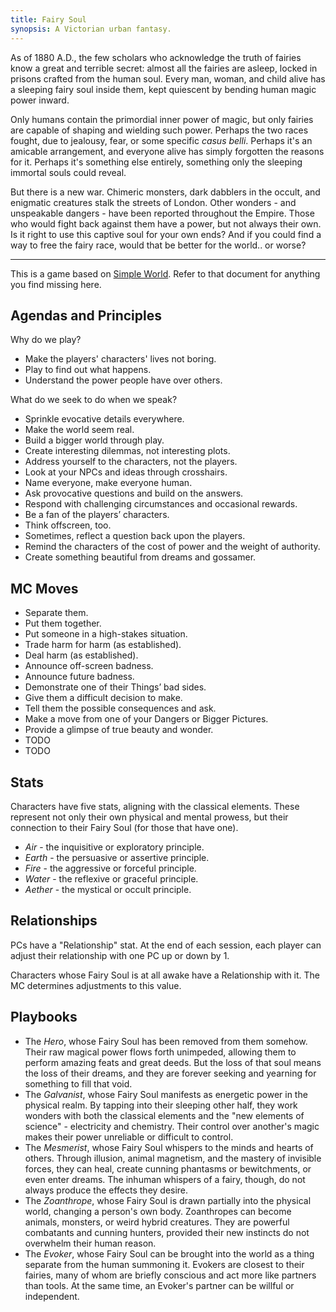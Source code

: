 ```yaml
---
title: Fairy Soul
synopsis: A Victorian urban fantasy.
---
```


As of 1880 A.D., the few scholars who acknowledge the truth of fairies know a great and terrible secret: almost all the fairies are asleep, locked in prisons crafted from the human soul. Every man, woman, and child alive has a sleeping fairy soul inside them, kept quiescent by bending human magic power inward.

Only humans contain the primordial inner power of magic, but only fairies are capable of shaping and wielding such power. Perhaps the two races fought, due to jealousy, fear, or some specific *casus belli*. Perhaps it's an amicable arrangement, and everyone alive has simply forgotten the reasons for it. Perhaps it's something else entirely, something only the sleeping immortal souls could reveal.

But there is a new war. Chimeric monsters, dark dabblers in the occult, and enigmatic creatures stalk the streets of London. Other wonders - and unspeakable dangers - have been reported throughout the Empire. Those who would fight back against them have a power, but not always their own. Is it right to use this captive soul for your own ends? And if you could find a way to free the fairy race, would that be better for the world.. or worse?

----

This is a game based on [Simple World]. Refer to that document for anything you find missing here.

Agendas and Principles
----------------------

Why do we play?

* Make the players' characters' lives not boring.
* Play to find out what happens.
* Understand the power people have over others.

What do we seek to do when we speak?

* Sprinkle evocative details everywhere.
* Make the world seem real.
* Build a bigger world through play.
* Create interesting dilemmas, not interesting plots.
* Address yourself to the characters, not the players.
* Look at your NPCs and ideas through crosshairs.
* Name everyone, make everyone human.
* Ask provocative questions and build on the answers.
* Respond with challenging circumstances and occasional rewards.
* Be a fan of the players’ characters.
* Think offscreen, too.
* Sometimes, reflect a question back upon the players.
* Remind the characters of the cost of power and the weight of authority.
* Create something beautiful from dreams and gossamer.

MC Moves
--------

* Separate them.
* Put them together.
* Put someone in a high-stakes situation.
* Trade harm for harm (as established).
* Deal harm (as established).
* Announce off-screen badness.
* Announce future badness.
* Demonstrate one of their Things’ bad sides.
* Give them a difficult decision to make.
* Tell them the possible consequences and ask.
* Make a move from one of your Dangers or Bigger Pictures.
* Provide a glimpse of true beauty and wonder.
* TODO
* TODO

Stats
-----

Characters have five stats, aligning with the classical elements. These represent not only their own physical and mental prowess, but their connection to their Fairy Soul (for those that have one).

* *Air* - the inquisitive or exploratory principle.
* *Earth* - the persuasive or assertive principle.
* *Fire* - the aggressive or forceful principle.
* *Water* - the reflexive or graceful principle.
* *Aether* - the mystical or occult principle.

Relationships
-------------

PCs have a "Relationship" stat. At the end of each session, each player can adjust their relationship with one PC up or down by 1.

Characters whose Fairy Soul is at all awake have a Relationship with it. The MC determines adjustments to this value.

Playbooks
---------

* The *Hero*, whose Fairy Soul has been removed from them somehow. Their raw magical power flows forth unimpeded, allowing them to perform amazing feats and great deeds. But the loss of that soul means the loss of their dreams, and they are forever seeking and yearning for something to fill that void.
* The *Galvanist*, whose Fairy Soul manifests as energetic power in the physical realm. By tapping into their sleeping other half, they work wonders with both the classical elements and the "new elements of science" - electricity and chemistry. Their control over another's magic makes their power unreliable or difficult to control.
* The *Mesmerist*, whose Fairy Soul whispers to the minds and hearts of others. Through illusion, animal magnetism, and the mastery of invisible forces, they can heal, create cunning phantasms or bewitchments, or even enter dreams. The inhuman whispers of a fairy, though, do not always produce the effects they desire.
* The *Zoanthrope*, whose Fairy Soul is drawn partially into the physical world, changing a person's own body. Zoanthropes can become animals, monsters, or weird hybrid creatures. They are powerful combatants and cunning hunters, provided their new instincts do not overwhelm their human reason.
* The *Evoker*, whose Fairy Soul can be brought into the world as a thing separate from the human summoning it. Evokers are closest to their fairies, many of whom are briefly conscious and act more like partners than tools. At the same time, an Evoker's partner can be willful or independent.

[Simple World]: http://buriedwithoutceremony.com/wp-content/uploads/2013/12/Simple-World.pdf

